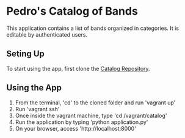 # Pedro's Catalog of Bands

This application contains a list of bands organized in categories. It is editable by authenticated users.


## Seting Up

To start using the app, first clone the [Catalog Repository](https://github.com/pperone/Catalog).


## Using the App

1. From the terminal, 'cd' to the cloned folder and run 'vagrant up'
2. Run 'vagrant ssh'
3. Once inside the vagrant machine, type 'cd /vagrant/catalog'
4. Run the application by typing 'python application.py'
5. On your browser, access 'http://localhost:8000'

